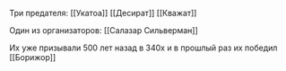 
Три предателя:
[[Укатоа]]
[[Десират]]
[[Кважат]]

Один из организаторов:
[[Салазар Сильверман]]

Их уже призывали 500 лет назад в 340х и в прошлый раз их победил [[Борижор]] 
